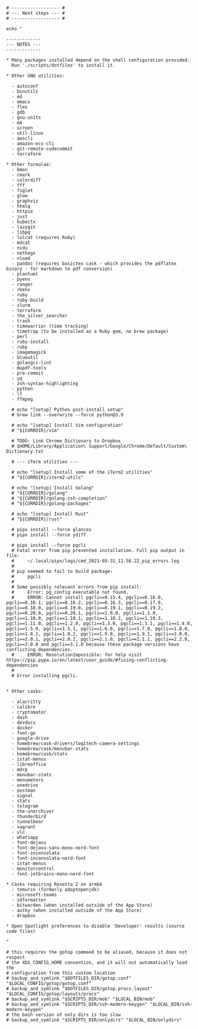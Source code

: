 
	# ------------------ #
	# --- Next steps --- #
	# ------------------ #

	echo "

	-------------
	--- NOTES ---
	-------------

	* Many packages installed depend on the shell configuration provided.
	  Run './scripts/dotfiles' to install it.

	* Other GNU utilities:

	  - autoconf
	  - binutils
	  - ed
	  - emacs
	  - flex
	  - gdb
	  - gnu-units
	  - m4
	  - screen
	  - util-linux
	  - awscli
	  - amazon-ecs-cli
	  - git-remote-codecommit
	  - terraform

	* Other formulae:
	  - bmon
	  - cmark
	  - colordiff
	  - fff
	  - figlet
	  - glow
	  - graphviz
	  - htmlq
	  - httpie
	  - just
	  - kubectx
	  - lazygit
	  - libpq
	  - lolcat (requires Ruby)
	  - mdcat
	  - ncdu
	  - nethogs
	  - nload
	  - pandoc (requires basictex cask - which provides the pdflatex binary - for markdown to pdf conversion)
	  - plantuml
	  - pyenv
	  - ranger
	  - rbenv
	  - ruby
	  - ruby-build
	  - slurm
	  - terraform
	  - the_silver_searcher
	  - trash
	  - timewarrior (time tracking)
	  - timetrap (to be installed as a Ruby gem, no brew package)
	  - perl 
	  - ruby-install 
	  - ruby 
	  - imagemagick 
	  - blueutil 
	  - golangci-lint 
	  - mupdf-tools 
	  - pre-commit 
	  - yq 
	  - zsh-syntax-highlighting
	  - python 
	  - lf 
	  - ffmpeg 

	  # echo "[setup] Python post-install setup"
	  # brew link --overwrite --force python@3.9
	  
	  # echo "[setup] Install Vim configuration"
	  # "${CURRDIR}/vim"

	  # TODO: Link Chrome Dictionary to Dropbox
	  # $HOME/Library/Application\ Support/Google/Chrome/Default/Custom\ Dictionary.txt
	  
	  # --- iTerm utilities ---
	  
	  # echo "[setup] Install some of the iTerm2 utilities"
	  # "${CURRDIR}/iterm2-utils"

	  # echo "[setup] Install Golang"
	  # "${CURRDIR}/golang"
	  # "${CURRDIR}/golang-zsh-completion"
	  # "${CURRDIR}/golang-packages"
	  
	  # echo "[setup] Install Rust"
	  # "${CURRDIR}/rust"

	  # pipx install --force glances
	  # pipx install --force ydiff
	  
	  # pipx install --force pgcli
	  # Fatal error from pip prevented installation. Full pip output in file:
	  #     ~/.local/pipx/logs/cmd_2021-05-31_11.58.22_pip_errors.log
	  #
	  # pip seemed to fail to build package:
	  #     pgcli
	  #
	  # Some possibly relevant errors from pip install:
	  #     Error: pg_config executable not found.
	  #     ERROR: Cannot install pgcli==0.15.4, pgcli==0.16.0, pgcli==0.16.1, pgcli==0.16.2, pgcli==0.16.3, pgcli==0.17.0, pgcli==0.18.0, pgcli==0.19.0, pgcli==0.19.1, pgcli==0.19.2, pgcli==0.20.0, pgcli==0.20.1, pgcli==1.0.0, pgcli==1.1.0, pgcli==1.10.0, pgcli==1.10.1, pgcli==1.10.2, pgcli==1.10.3, pgcli==1.11.0, pgcli==1.2.0, pgcli==1.3.0, pgcli==1.3.1, pgcli==1.4.0, pgcli==1.5.0, pgcli==1.5.1, pgcli==1.6.0, pgcli==1.7.0, pgcli==1.8.0, pgcli==1.8.1, pgcli==1.8.2, pgcli==1.9.0, pgcli==1.9.1, pgcli==2.0.0, pgcli==2.0.1, pgcli==2.0.2, pgcli==2.1.0, pgcli==2.1.1, pgcli==2.2.0, pgcli==3.0.0 and pgcli==3.1.0 because these package versions have conflicting dependencies.
	  #     ERROR: ResolutionImpossible: for help visit https://pip.pypa.io/en/latest/user_guide/#fixing-conflicting-dependencies
	  #
	  # Error installing pgcli.


	* Other casks:

	  - alacritty
	  - calibre
	  - cryptomator
	  - dash
	  - devdocs
	  - docker
	  - font-go
	  - google-drive
	  - homebrew/cask-drivers/logitech-camera-settings
	  - homebrew/cask/menubar-stats
	  - homebrew/cask/stats
	  - istat-menus
	  - libreoffice
	  - mdrp
	  - menubar-stats
	  - menumeters
	  - onedrive
	  - postman
	  - signal
	  - stats
	  - telegram
	  - the-unarchiver
	  - thunderbird
	  - tunnelbear
	  - vagrant
	  - vlc
	  - whatsapp
	  - font-dejavu 
	  - font-dejavu-sans-mono-nerd-font 
	  - font-inconsolata 
	  - font-inconsolata-nerd-font 
	  - istat-menus 
	  - monitorcontrol 
	  - font-jetbrains-mono-nerd-font 

	* Casks requiring Rosetta 2 on arm64
	  - temurin (formerly adoptopenjdk)
	  - microsoft-teams
	  - sdformatter
	  - bitwarden (when installed outside of the App Store)
	  - authy (when installed outside of the App Store)
	  - dropbox

	* Open Spotlight preferences to disable 'Developer' results (source code files)

	"

	# this requires the gotop command to be aliased, because it does not respect
	# the XDG_CONFIG_HOME convention, and it will not automatically load the
	# configuration from this custom location
	# backup_and_symlink "$DOTFILES_DIR/gotop.conf" "$LOCAL_CONFIG/gotop/gotop.conf"
	# backup_and_symlink "$DOTFILES_DIR/gotop.procs.layout" "$LOCAL_CONFIG/gotop/layouts/procs"
	# backup_and_symlink "$SCRIPTS_DIR/mob" "$LOCAL_BIN/mob"
	# backup_and_symlink "$SCRIPTS_DIR/ssh-modern-keygen" "$LOCAL_BIN/ssh-modern-keygen"
	# the bash version of only dirs is too slow
	# backup_and_symlink "$SCRIPTS_DIR/onlydirs" "$LOCAL_BIN/onlydirs"

